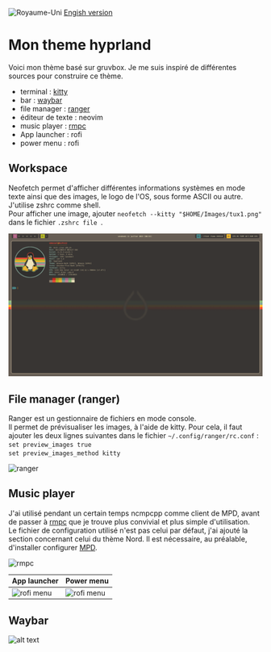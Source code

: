 <img
  src="https://flagcdn.com/20x15/gb.png"
  srcset="https://flagcdn.com/40x30/gb.png 2x,
    https://flagcdn.com/60x45/gb.png 3x"
  width="20"
  height="15"
  alt="Royaume-Uni">
 [Engish version](https://github.com/sesuko023/dotfiles/blob/main/README.en.md)

# Mon theme hyprland

Voici mon thème basé sur gruvbox.
Je me suis inspiré de différentes sources pour construire ce thème.

+ terminal : [kitty](#workspace)
+ bar : [waybar](#waybar)
+ file manager : [ranger](#file-manager-ranger)
+ éditeur de texte : neovim
+ music player : [rmpc](#music-player)
+ App launcher : rofi
+ power menu : rofi

## Workspace

Neofetch permet d'afficher différentes informations systèmes en mode texte ainsi que des images, le logo de l'OS, sous forme ASCII ou autre.  
J'utilise zshrc comme shell.  
Pour afficher une image, ajouter ``` neofetch --kitty "$HOME/Images/tux1.png"  ``` dans le fichier  ``` .zshrc file  ```.

<img src="https://raw.githubusercontent.com/sesuko023/dotfiles/refs/heads/main/Images/hyprland_terminal.png" alt="Bureau">

## File manager (ranger)

Ranger est un gestionnaire de fichiers en mode console.  
Il permet de prévisualiser les images, à l'aide de kitty. Pour cela, il faut ajouter les deux lignes suivantes dans le fichier  ``` ~/.config/ranger/rc.conf ```  :  
``` set preview_images true ```  
``` set preview_images_method kitty ```  

<img src="https://raw.githubusercontent.com/sesuko023/dotfiles/refs/heads/main/Images/ranger_preview.png" alt="ranger">

## Music player

J'ai utilisé pendant un certain temps ncmpcpp comme client de MPD, avant de passer à [rmpc](https://mierak.github.io/rmpc/) que je trouve plus convivial et plus simple d'utilisation.  
Le fichier de configuration utilisé n'est pas celui par défaut, j'ai ajouté la section concernant celui du thème Nord.
Il est nécessaire, au préalable, d'installer configurer [MPD](https://wiki.archlinux.org/title/Music_Player_Daemon_(Fran%C3%A7ais)).  

<img src="https://raw.githubusercontent.com/sesuko023/dotfiles/refs/heads/main/Images/rmpc_player_preview.png" alt="rmpc">

| App launcher | Power menu |
| ---- | --- |
| <img src="https://raw.githubusercontent.com/sesuko023/dotfiles/refs/heads/main/Images/rofi_app_preview.png" alt="rofi menu" width="500"> | <img src="https://raw.githubusercontent.com/sesuko023/dotfiles/refs/heads/main/Images/rofi_power_menu_preview.png" alt="rofi menu" width="500"> |


## Waybar

![alt text](https://github.com/sesuko023/dotfiles/blob/main/Images/waybar.jpg "Preview waybar")
